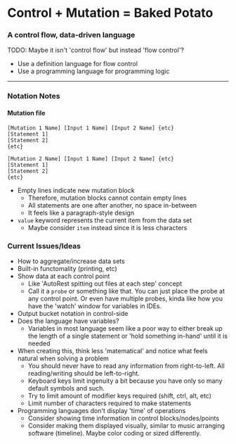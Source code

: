 # Control + Mutation = Baked Potato
### A control flow, data-driven language
TODO: Maybe it isn't 'control flow' but instead 'flow control'?
- Use a definition language for flow control
- Use a programming language for programming logic

---
### Notation Notes

#### Mutation file
```
[Mutation 1 Name] [Input 1 Name] [Input 2 Name] {etc}
[Statement 1]
[Statement 2]
{etc}

[Mutation 2 Name] [Input 1 Name] [Input 2 Name] {etc}
[Statement 1]
[Statement 2]
{etc}
```
- Empty lines indicate new mutation block
  - Therefore, mutation blocks cannot contain empty lines
  - All statements are one after another, no space in-between
  - It feels like a paragraph-style design
- `value` keyword represents the current item from the data set
  - Maybe consider `item` instead since it is less characters

### Current Issues/Ideas
- How to aggregate/increase data sets
- Built-in functomality (printing, etc)
- Show data at each control point
  - Like 'AutoRest spitting out files at each step' concept
  - Call it a `probe` or something like that. You can just place the probe at any control point. Or even have multiple probes, kinda like how you have the 'watch' window for variables in IDEs.
- Output bucket notation in control-side
- Does the language have variables?
  - Variables in most language seem like a poor way to either break up the length of a single statement or 'hold something in-hand' until it is needed
- When creating this, think less 'matematical' and notice what feels natural when solving a problem
  - You should never have to read any information from right-to-left. All reading/writing should be left-to-right.
  - Keyboard keys limit ingenuity a bit because you have only so many default symbols and such.
  - Try to limit amount of modifier keys required (shift, ctrl, alt, etc)
  - Limit number of characters required to make statements
- Programming languages don't display 'time' of operations
  - Consider showing time information in control blocks/nodes/points
  - Consider making them displayed visually, similar to music arranging software (timeline). Maybe color coding or sized differently.
